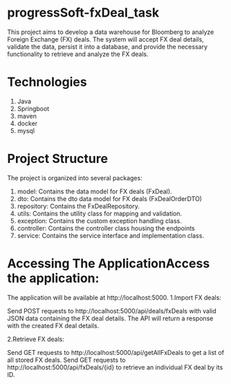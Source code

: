 # progressSoft-fxDeal_task
This project aims to develop a data warehouse for Bloomberg to analyze Foreign Exchange (FX) deals. The system will accept FX deal details, validate the data, persist it into a database, and provide the necessary functionality to retrieve and analyze the FX deals.

# Technologies
1. Java
2. Springboot
3. maven
4. docker
5. mysql

# Project Structure
The project is organized into several packages:

1. model: Contains the data model for FX deals (FxDeal).
2. dto: Contains the dto data model for FX deals (FxDealOrderDTO)
3. repository: Contains the FxDealRepository.
4. utils: Contains the utility class for mapping and validation.
5. exception: Contains the custom exception handling class.
6. controller: Contains the controller class housing the endpoints
7. service: Contains the service interface and implementation class.

# Accessing The ApplicationAccess the application:

  The application will be available at http://localhost:5000.
  1.Import FX deals:

  Send POST requests to http://localhost:5000/api/deals/fxDeals with valid JSON data containing the FX deal details. The API will return a response with the created FX deal   details.
  
2.Retrieve FX deals:

  Send GET requests to http://localhost:5000/api/getAllFxDeals to get a list of all stored FX deals.
  Send GET requests to http://localhost:5000/api/fxDeals/{id} to retrieve an individual FX deal by its ID.
